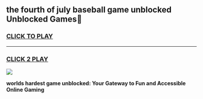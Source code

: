 
## the fourth of july baseball game unblocked Unblocked Games👋
<h3>
<a href="https://premium.freeplayer.one?title=the_fourth_of_july_baseball_game_unblocked&ref=16F">CLICK TO PLAY</a></h3>
<hr>

<h3>
<a href="https://premium.freeplayer.one?title=the_fourth_of_july_baseball_game_unblocked&ref=16F">CLICK 2 PLAY</a>
  
</h3>

<a href="https://premium.freeplayer.one?title=the_fourth_of_july_baseball_game_unblocked&ref=16F/"><img src="https://clearcache.store/games.png"></a>


**worlds hardest game unblocked: Your Gateway to Fun and Accessible Online Gaming**
